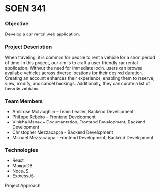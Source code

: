 <H1>SOEN 341</H1>
<h3>Objective</h3>
Develop a car rental web application.
<h3>Project Description</h3>
<p>When traveling, it is common for people to rent a vehicle for a short period of time. In this project, our aim is to craft a user-friendly car rental application. Without the need for immediate login, users can browse available vehicles across diverse locations for their desired duration. Creating an account enhances their experience, enabling them to reserve, view, modify, and cancel bookings. Additionally, they can curate a list of favorite vehicles.</p>
<h3>Team Members</h3>
<ul>
  <li>Ambrose McLaughlin – Team Leader, Backend Development</li>
  <li>Philippe Rebeiro – Frontend Development</li>
  <li>Vinisha Manek – Documentation, Frontend Development, Backend Development</li>
  <li>Christopher Mezzacappa - Backend Development</li>
  <li>Michael Mezzacappa - Frontend Development, Backend Development</li>
</ul>
<h3>Technologies</h3>
<ul>
  <li>React</li>
  <li>MongoDB</li>
  <li>NodeJS</li>
  <li>ExpressJS</li>
</ul>

Project Approach
